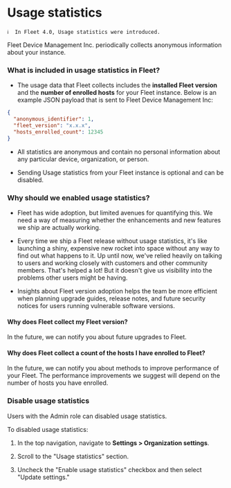 # Usage statistics

```
ℹ️  In Fleet 4.0, Usage statistics were introduced.
```

Fleet Device Management Inc. periodically collects anonymous information about your instance.

### What is included in usage statistics in Fleet?

- The usage data that Fleet collects includes the **installed Fleet version** and the **number of enrolled hosts** for your Fleet instance. Below is an example JSON payload that is sent to Fleet Device Management Inc:

```json
{
  "anonymous_identifier": 1,
  "fleet_version": "x.x.x",
  "hosts_enrolled_count": 12345
}
```

- All statistics are anonymous and contain no personal information about any particular device, organization, or person.

- Sending Usage statistics from your Fleet instance is optional and can be disabled.

### Why should we enabled usage statistics?

- Fleet has wide adoption, but limited avenues for quantifying this. We need a way of measuring whether the enhancements and new features we ship are actually working.

- Every time we ship a Fleet release without usage statistics, it's like launching a shiny, expensive new rocket into space without any way to find out what happens to it. Up until now, we've relied heavily on talking to users and working closely with customers and other community members. That's helped a lot! But it doesn't give us visibility into the problems other users might be having.

- Insights about Fleet version adoption helps the team be more efficient when planning upgrade guides, release notes, and future security notices for users running vulnerable software versions.

#### Why does Fleet collect my Fleet version?

In the future, we can notify you about future upgrades to Fleet.

#### Why does Fleet collect a count of the hosts I have enrolled to Fleet?

In the future, we can notify you about methods to improve performance of your Fleet. The performance improvements we suggest will depend on the number of hosts you have enrolled.

### Disable usage statistics

Users with the Admin role can disabled usage statistics.

To disabled usage statistics:

1. In the top navigation, navigate to **Settings > Organization settings**.

2. Scroll to the "Usage statistics" section.

3. Uncheck the "Enable usage statistics" checkbox and then select "Update settings."